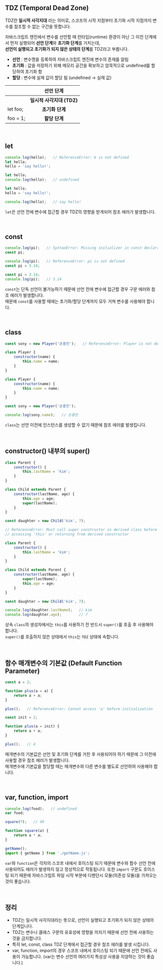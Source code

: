 ## TDZ (Temporal Dead Zone)

TDZ란 **일시적 사각지대** 라는 의미로, 스코프의 시작 지점부터 초기화 시작 지점까지 변수를 참조할 수 없는 구간을 뜻합니다.

자바스크립트 엔진에서 변수를 선언할 때 런타임(runtime) 환경이 아닌 그 이전 단계에서 먼저 실행되어 **선언 단계**와 **초기화 단계**를 거치는데,<br />
**선언이 실행되고 초기화가 되지 않은 상태의 단계**를 TDZ라고 부릅니다.

- **선언** : 변수명을 등록하여 자바스크립트 엔진에 변수의 존재를 알림
- **초기화** : 값을 저장하기 위해 메모리 공간을 확보하고 암묵적으로 undefined를 할당하여 초기화 함
- **할당** : 변수에 실제 값이 할당 됨 (undefined → 실제 값)

|  | 선언 단계 |
| --- | :---: |
|  | **일시적 사각지대 (TDZ)** |
| let foo; | **초기화 단계** |
| foo = 1; | **할당 단계** |

<br />

## let

```jsx
console.log(hello);   // ReferenceError: b is not defined
let hello;
hello = 'say hello!';
```

```jsx
let hello;
console.log(hello);   // undefined
```

```jsx
let hello;
hello = 'say hello!';

console.log(hello);   // say hello!
```

`let`은 선언 전에 변수에 접근할 경우 TDZ의 영향을 받게되어 참조 에러가 발생합니다.

<br />

## const

```jsx
console.log(pi);   // SyntaxError: Missing initializer in const declaration
const pi;
```

```jsx
console.log(pi);   // ReferenceError: pi is not defined
const pi = 3.14;
```

```jsx
const pi = 3.14;
console.log(pi);   // 3.14
```

`const`는 단독 선언이 불가능하기 때문에 선언 전에 변수에 접근할 경우 구문 에러와 참조 에러가 발생합니다.<br />
때문에 `const`를 사용할 때에는 초기화/할당 단계까지 모두 거쳐 변수를 사용해야 합니다.

<br />

## class

```jsx
const sony = new Player('손흥민');   // ReferenceError: Player is not defined

class Player {
	constructor(name) {
		this.name = name;
	}
}
```

```jsx
class Player {
	constructor(name) {
		this.name = name;
	}
}

const sony = new Player('손흥민');

console.log(sony.name);   // 손흥민
```

`class`는 선언 이전에 인스턴스를 생성할 수 없기 때문에 참조 에러를 발생킵니다.

<br />

## constructor() 내부의 super()

```jsx
class Parent {
	constructor() {
		this.lastName = 'kim';
	}
}

class Child extends Parent {
	constructor(lastName, age) {
		this.age = age;
		super(lastName);
	}
}

const daughter = new Child('kim', 7);

// ReferenceError: Must call super constructor in derived class before
// accessing 'this' or returning from derived constructor
```

```jsx
class Parent {
	constructor() {
		this.lastName = 'kim';
	}
}

class Child extends Parent {
	constructor(lastName, age) {
		super(lastName);
		this.age = age;
	}
}

const daughter = new Child('kim', 7);

console.log(daughter.lastName);   // kim
console.log(daughter.age);        // 7
```

상속 `class`의 생성자에서는 `this`를 사용하기 전 반드시 `super()`를 호출 후 사용해야 합니다.<br />
`super()`를 호출하지 않은 상태에서 `this`는 `TDZ` 상태에 속합니다.

<br />

## 함수 매개변수의 기본값 (Default Function Parameter)

```jsx
const a = 2;

function plus(a = a) {
	return a + a;
}

plus();   // ReferenceError: Cannot access 'a' before initialization
```

```jsx
const init = 2;

function plus(a = init) {
	return a + a;
}

plus();   // 4
```

매개변수의 기본값은 선언 및 초기화 단계를 거친 후 사용되어야 하기 때문에 그 이전에 사용할 경우 참조 에러가 발생합니다.<br />
매개변수에 기본값을 할당할 때는 매개변수와 다른 변수를 별도로 선언하여 사용해야 합니다.

<br />

## var, function, import

```jsx
console.log(food);   // undefined
var food;
```

```jsx
square(7);   // 49

function square(a) {
	return a * a;
}
```

```jsx
getName();
import { getName } from './getName.js';
```

`var`와 `function`은 각자의 스코프 내에서 호이스팅 되기 때문에 변수와 함수 선언 전에 사용되어도 에러가 발생하지 않고 정상적으로 작동됩니다.
또한 `import` 구문도 호이스팅 되기 때문에 자바스크립트 파일 시작 부분에 디펜던시 모듈(의존성 모듈)을 가져오는 것이 좋습니다.

<br />

## 정리

- TDZ는 일시적 사각지대라는 뜻으로, 선언이 실행되고 초기화가 되지 않은 상태의 단계입니다.
- TDZ는 변수나 클래스 구문의 유효성에 영향을 끼치기 때문에 선언 전에 사용하는 것을 금지합니다.
- 특히 let, const, class TDZ 단계에서 접근할 경우 참조 에러를 발생 시킵니다.
- var, function, import의 경우 스코프 내에서 호이스팅 되기 때문에 선언 전에도 사용이 가능합니다. (var는 변수 선언의 여러가지 특성상 사용을 지양하는 것이 좋습니다.)
